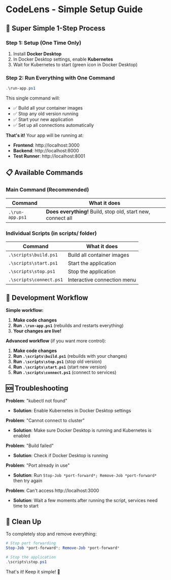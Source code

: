 # CodeLens - Simple Setup Guide

## 🚀 Super Simple 1-Step Process

### Step 1: Setup (One Time Only)

1. Install **Docker Desktop**
2. In Docker Desktop settings, enable **Kubernetes**
3. Wait for Kubernetes to start (green icon in Docker Desktop)

### Step 2: Run Everything with One Command

```powershell
.\run-app.ps1
```

This single command will:

- ✅ Build all your container images
- ✅ Stop any old version running
- ✅ Start your new application
- ✅ Set up all connections automatically

**That's it!** Your app will be running at:

- **Frontend**: http://localhost:3000
- **Backend**: http://localhost:8000
- **Test Runner**: http://localhost:8001

## 📋 Available Commands

### Main Command (Recommended)

| Command         | What it does                                                 |
| --------------- | ------------------------------------------------------------ |
| `.\run-app.ps1` | **Does everything!** Build, stop old, start new, connect all |

### Individual Scripts (in scripts/ folder)

| Command                 | What it does                |
| ----------------------- | --------------------------- |
| `.\scripts\build.ps1`   | Build all container images  |
| `.\scripts\start.ps1`   | Start the application       |
| `.\scripts\stop.ps1`    | Stop the application        |
| `.\scripts\connect.ps1` | Interactive connection menu |

## 🔄 Development Workflow

**Simple workflow:**

1. **Make code changes**
2. **Run `.\run-app.ps1`** (rebuilds and restarts everything)
3. **Your changes are live!**

**Advanced workflow** (if you want more control):

1. **Make code changes**
2. **Run `.\scripts\build.ps1`** (rebuilds with your changes)
3. **Run `.\scripts\stop.ps1`** (stop old version)
4. **Run `.\scripts\start.ps1`** (start new version)
5. **Run `.\scripts\connect.ps1`** (connect to services)

## 🆘 Troubleshooting

**Problem**: "kubectl not found"

- **Solution**: Enable Kubernetes in Docker Desktop settings

**Problem**: "Cannot connect to cluster"

- **Solution**: Make sure Docker Desktop is running and Kubernetes is enabled

**Problem**: "Build failed"

- **Solution**: Check if Docker Desktop is running

**Problem**: "Port already in use"

- **Solution**: Run `Stop-Job *port-forward*; Remove-Job *port-forward*` then try again

**Problem**: Can't access http://localhost:3000

- **Solution**: Wait a few moments after running the script, services need time to start

## 🧹 Clean Up

To completely stop and remove everything:

```powershell
# Stop port forwarding
Stop-Job *port-forward*; Remove-Job *port-forward*

# Stop the application
.\scripts\stop.ps1
```

That's it! Keep it simple! 🎉

